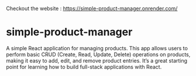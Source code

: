 Checkout the website : https://simple-product-manager.onrender.com/ 

# simple-product-manager
A simple React application for managing products. This app allows users to perform basic CRUD (Create, Read, Update, Delete) operations on products, making it easy to add, edit, and remove product entries. It’s a great starting point for learning how to build full-stack applications with React.
